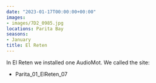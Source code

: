 ```yaml
---
date: "2023-01-17T00:00:00+00:00"
images:
- images/7D2_0985.jpg
locations: Parita Bay
seasons:
- January
title: El Reten
---
```


In El Reten we installed one AudioMot. We called the site:
- Parita_01_ElReten_07




